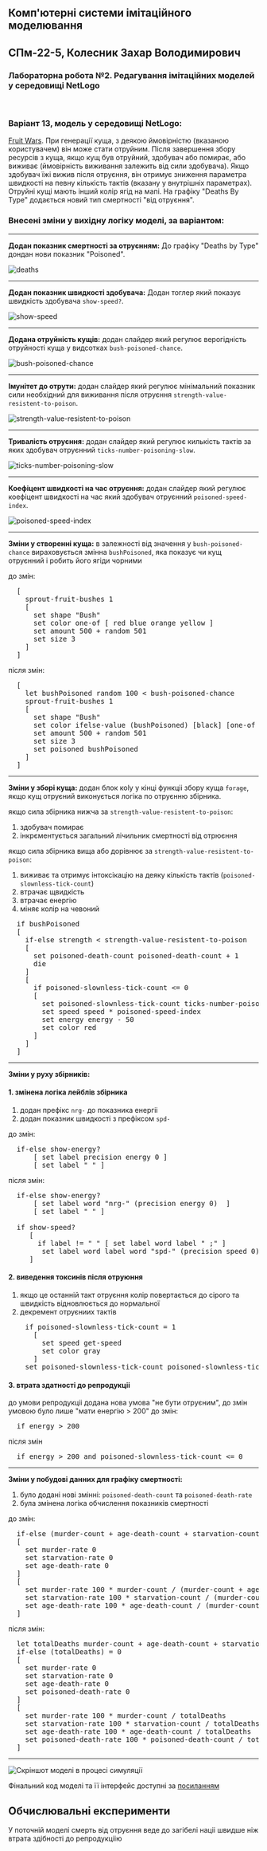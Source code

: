 ## Комп'ютерні системи імітаційного моделювання
## СПм-22-5, **Колесник Захар Володимирович**
### Лабораторна робота №**2**. Редагування імітаційних моделей у середовищі NetLogo

<br>

### Варіант 13, модель у середовищі NetLogo:
[Fruit Wars](http://www.netlogoweb.org/launch#http://www.netlogoweb.org/assets/modelslib/Sample%20Models/Social%20Science/Economics/Fruit%20Wars.nlogo). При генерації куща, з деякою ймовірністю (вказаною користувачем) він може стати отруйним. Після завершення збору ресурсів з куща, якщо кущ був отруйний, здобувач або помирає, або виживає (ймовірність виживання залежить від сили здобувача). Якщо здобувач їжі вижив після отруєння, він отримує зниження параметра швидкості на певну кількість тактів (вказану у внутрішніх параметрах). Отруйні кущі мають інший колір ягід на мапі. На графіку "Deaths By Type" додається новий тип смертності "від отруєння".

### Внесені зміни у вихідну логіку моделі, за варіантом:

---
**Додан показник смертності за отруєнням:** До графіку "Deaths by Type" дондан нови показник "Poisoned".

![deaths](deaths.png)

---
**Додан показник швидкості здобувача:** Додан тоглер який показує швидкість здобувача `show-speed?`.

![show-speed](show-speed.png)

---
**Додана отруйність кущів:** додан слайдер який регулює верогідність отруйності куща у видсотках `bush-poisoned-chance`.

![bush-poisoned-chance](bush-poisoned-chance.png)

---
**Імунітет до отрути:** 
додан слайдер який регулює мінімальний показник сили необхідний для виживання після отруєння `strength-value-resistent-to-poison`.

![strength-value-resistent-to-poison](strength-value-resistent-to-poison.png)

---
**Тривалість отруєння:** 
додан слайдер який регулює килькість тактів за яких здобувач отруєнний `ticks-number-poisoning-slow`.

![ticks-number-poisoning-slow](ticks-number-poisoning-slow.png)

---
**Коефіцент швидкості на час отруєння:** 
додан слайдер який регулює коефіцент швидкості на час який здобувач отруєнний `poisoned-speed-index`.

![poisoned-speed-index](poisoned-speed-index.png)

---
**Зміни у створенні куща:**
в залежності від значення у `bush-poisoned-chance` вираховується змінна `bushPoisoned`, яка показує чи кущ отруєнний і робить його ягіди чорними

до змін:
<pre>
  [
    sprout-fruit-bushes 1
    [
      set shape "Bush"
      set color one-of [ red blue orange yellow ]
      set amount 500 + random 501
      set size 3
    ]
  ]
</pre>

після змін:
<pre>
  [
    let bushPoisoned random 100 < bush-poisoned-chance
    sprout-fruit-bushes 1
    [
      set shape "Bush"
      set color ifelse-value (bushPoisoned) [black] [one-of [ red blue orange yellow ]]
      set amount 500 + random 501
      set size 3
      set poisoned bushPoisoned
    ]
  ]
</pre>


---
**Зміни у зборі куща:** 
додан блок коlу у кінці функціі збору куща `forage`, якщо кущ отруєний виконується логіка по отруєнню збірника.

якщо сила збірника нижча за `strength-value-resistent-to-poison`:
1. здобувач помирає
2. інкрєментується загальний лічильник смертності від отрюєння

якщо сила збірника вища або дорівнює за `strength-value-resistent-to-poison`:
1. виживає та отримує інтоксікацію на деяку кількість тактів (`poisoned-slownless-tick-count`)
2. втрачає щвидкість
3. втрачає енергію
4. міняє колір на чевоний
<pre>
  if bushPoisoned
  [
    if-else strength < strength-value-resistent-to-poison
    [
      set poisoned-death-count poisoned-death-count + 1
      die
    ]
    [
      if poisoned-slownless-tick-count <= 0
      [
        set poisoned-slownless-tick-count ticks-number-poisoning-slow
        set speed speed * poisoned-speed-index
        set energy energy - 50
        set color red
      ]
    ]
  ]
</pre>

---
**Зміни у руху збірників:**

#### 1. змінена логіка лейблів збірника
1. додан префікс `nrg-` до показника енергіі
2. додан показник швидкості з префіксом `spd-`

до змін:
<pre>
  if-else show-energy?
      [ set label precision energy 0 ]
      [ set label " " ]
</pre>


після змін:
<pre>
  if-else show-energy?
      [ set label word "nrg-" (precision energy 0)  ]
      [ set label " " ]
    
  if show-speed?
     [ 
       if label != " " [ set label word label " ;" ]
        set label word label word "spd-" (precision speed 0) 
     ]
</pre>

#### 2. виведення токсинів після отруюння
1. якщо це останній такт отруєння колір повертається до сірого та швидкість відновлюється до нормальної
2. декремент отруєниих тактів

<pre>
    if poisoned-slownless-tick-count = 1
      [ 
        set speed get-speed 
        set color gray
      ]
    set poisoned-slownless-tick-count poisoned-slownless-tick-count - 1
</pre>

#### 3. втрата здатності до репродукціі
до умови репродукціі додана нова умова "не бути отруєним", до змін умовою було лише "мати енергію > 200"
до змін:
<pre>
  if energy > 200
</pre>
після змін
<pre>
  if energy > 200 and poisoned-slownless-tick-count <= 0
</pre>

---
**Зміни у побудові данних для графіку смертності:**
1. було додані нові змінні: `poisoned-death-count` та `poisoned-death-rate`
2. була змінена логіка обчислення показників смертності

до змін:
<pre>
  if-else (murder-count + age-death-count + starvation-count) = 0
  [
    set murder-rate 0
    set starvation-rate 0
    set age-death-rate 0
  ]
  [
    set murder-rate 100 * murder-count / (murder-count + age-death-count + starvation-count)
    set starvation-rate 100 * starvation-count / (murder-count + age-death-count + starvation-count)
    set age-death-rate 100 * age-death-count / (murder-count + age-death-count + starvation-count)
  ]
</pre>

після змін:
<pre>
  let totalDeaths murder-count + age-death-count + starvation-count + poisoned-death-count
  if-else (totalDeaths) = 0
  [
    set murder-rate 0
    set starvation-rate 0
    set age-death-rate 0
    set poisoned-death-rate 0
  ]
  [
    set murder-rate 100 * murder-count / totalDeaths
    set starvation-rate 100 * starvation-count / totalDeaths
    set age-death-rate 100 * age-death-count / totalDeaths
    set poisoned-death-rate 100 * poisoned-death-count / totalDeaths
  ]
</pre>

---

![Скріншот моделі в процесі симуляції](model.png)

Фінальний код моделі та її інтерфейс доступні за [посиланням](model.nlogo)

## Обчислювальні експерименти
У поточній моделі смерть від отруєння веде до загібелі націі швидше ніж втрата здібності до репродукціію

